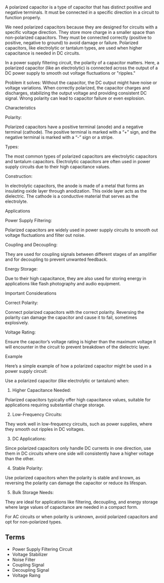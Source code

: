 A polarized capacitor is a type of capacitor that has distinct positive and negative terminals. It must be connected in a specific direction in a circuit to function properly.

We need polarized capacitors because they are designed for circuits with a specific voltage direction. They store more charge in a smaller space than non-polarized capacitors. They must be connected correctly (positive to positive, negative to ground) to avoid damage or failure. Polarized capacitors, like electrolytic or tantalum types, are used when higher capacitance is needed in DC circuits.

In a power supply filtering circuit, the polarity of a capacitor matters. Here, a polarized capacitor (like an electrolytic) is connected across the output of a DC power supply to smooth out voltage fluctuations or "ripples."

Problem it solves: Without the capacitor, the DC output might have noise or voltage variations. When correctly polarized, the capacitor charges and discharges, stabilizing the output voltage and providing consistent DC signal. Wrong polarity can lead to capacitor failure or even explosion.

Characteristics

Polarity:

Polarized capacitors have a positive terminal (anode) and a negative terminal (cathode). The positive terminal is marked with a “+” sign, and the negative terminal is marked with a “-” sign or a stripe.

Types:

The most common types of polarized capacitors are electrolytic capacitors and tantalum capacitors. Electrolytic capacitors are often used in power supply circuits due to their high capacitance values.

Construction:

In electrolytic capacitors, the anode is made of a metal that forms an insulating oxide layer through anodization. This oxide layer acts as the dielectric. The cathode is a conductive material that serves as the electrolyte.

Applications

Power Supply Filtering:

Polarized capacitors are widely used in power supply circuits to smooth out voltage fluctuations and filter out noise.

Coupling and Decoupling:

They are used for coupling signals between different stages of an amplifier and for decoupling to prevent unwanted feedback.

Energy Storage:

Due to their high capacitance, they are also used for storing energy in applications like flash photography and audio equipment.

Important Considerations

Correct Polarity:

Connect polarized capacitors with the correct polarity. Reversing the polarity can damage the capacitor and cause it to fail, sometimes explosively.

Voltage Rating:

Ensure the capacitor’s voltage rating is higher than the maximum voltage it will encounter in the circuit to prevent breakdown of the dielectric layer.

Example

Here’s a simple example of how a polarized capacitor might be used in a power supply circuit:

Use a polarized capacitor (like electrolytic or tantalum) when:

1. Higher Capacitance Needed: 

Polarized capacitors typically offer high capacitance values, suitable for applications requiring substantial charge storage.

2. Low-Frequency Circuits: 

They work well in low-frequency circuits, such as power supplies, where they smooth out ripples in DC voltages.

3. DC Applications: 

Since polarized capacitors only handle DC currents in one direction, use them in DC circuits where one side will consistently have a higher voltage than the other.

4. Stable Polarity: 

Use polarized capacitors when the polarity is stable and known, as reversing the polarity can damage the capacitor or reduce its lifespan.

5. Bulk Storage Needs: 

They are ideal for applications like filtering, decoupling, and energy storage where large values of capacitance are needed in a compact form. 

For AC circuits or when polarity is unknown, avoid polarized capacitors and opt for non-polarized types.

## Terms

- Power Supply Filtering Circuit
- Voltage Stabilizer
- Noise Filter
- Coupling Signal
- Decoupling Signal
- Voltage Raing
